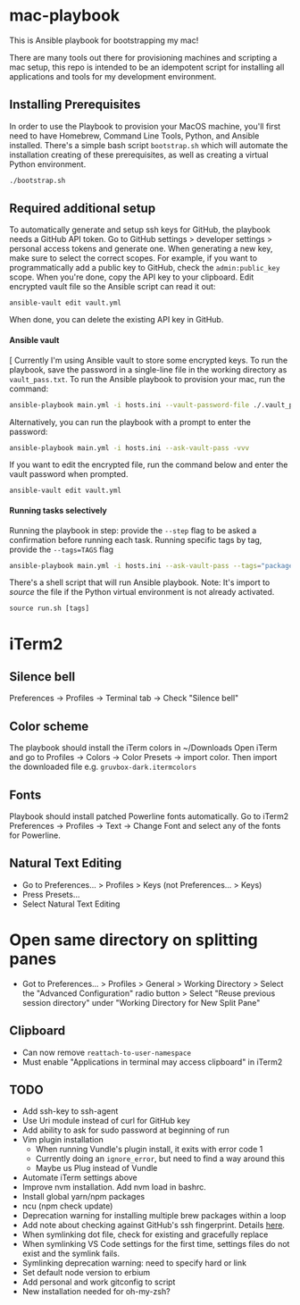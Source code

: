 # mac-playbook

This is Ansible playbook for bootstrapping my mac!

There are many tools out there for provisioning machines and scripting a mac
setup, this repo is intended to be an idempotent script for installing all
applications and tools for my development environment.

## Installing Prerequisites

In order to use the Playbook to provision your MacOS machine, you'll first need
to have Homebrew, Command Line Tools, Python, and Ansible installed. There's a
simple bash script `bootstrap.sh` which will automate the installation creating
of these prerequisites, as well as creating a virtual Python environment.

```bash
./bootstrap.sh
```

## Required additional setup

To automatically generate and setup ssh keys for GitHub, the playbook needs a
GitHub API token. Go to GitHub settings > developer settings > personal access
tokens and generate one. When generating a new key, make sure to select the
correct scopes. For example, if you want to programmatically add a public key to
GitHub, check the `admin:public_key` scope. When you're done, copy the API key
to your clipboard.  Edit encrypted vault file so the Ansible script can read it
out:

```
ansible-vault edit vault.yml
```
When done, you can delete the existing API key in GitHub.

#### Ansible vault
[
Currently I'm using Ansible vault to store some encrypted keys. To run the
playbook, save the password in a single-line file in the working directory as
`vault_pass.txt`.  To run the Ansible playbook to provision your mac, run the
command:

```bash
ansible-playbook main.yml -i hosts.ini --vault-password-file ./.vault_pass.txt -vvv
```

Alternatively, you can run the playbook with a prompt to enter the password:

```bash
ansible-playbook main.yml -i hosts.ini --ask-vault-pass -vvv
```

If you want to edit the encrypted file, run the command below and enter the
vault password when prompted.

```
ansible-vault edit vault.yml
```

#### Running tasks selectively

Running the playbook in step: provide the `--step` flag to be asked a
confirmation before running each task.
Running specific tags by tag, provide the `--tags=TAGS` flag

```bash
ansible-playbook main.yml -i hosts.ini --ask-vault-pass --tags="packages, brew" --step
```

There's a shell script that will run Ansible playbook. Note: It's import to
_source_ the file if the Python virtual environment is not already activated. 

```
source run.sh [tags]
```

# iTerm2

## Silence bell
Preferences -> Profiles -> Terminal tab -> Check "Silence bell"

## Color scheme
The playbook should install the iTerm colors in ~/Downloads
Open iTerm and go to Profiles -> Colors -> Color Presets -> import color.
Then import the downloaded file e.g. `gruvbox-dark.itermcolors`

## Fonts
Playbook should install patched Powerline fonts automatically. Go to iTerm2
Preferences -> Profiles -> Text -> Change Font and select any of the fonts
for Powerline.

## Natural Text Editing

- Go to Preferences... > Profiles > Keys (not Preferences... > Keys)
- Press Presets...
- Select Natural Text Editing

# Open same directory on splitting panes

- Got to Preferences... > Profiles > General > Working Directory > Select the
  "Advanced Configuration" radio button > Select "Reuse previous session
directory" under "Working Directory for New Split Pane"

## Clipboard
* Can now remove `reattach-to-user-namespace`
* Must enable "Applications in terminal may access clipboard" in iTerm2

## TODO
* Add ssh-key to ssh-agent
* Use Uri module instead of curl for GitHub key
* Add ability to ask for sudo password at beginning of run
* Vim plugin installation
  * When running Vundle's plugin install, it exits with error code 1
  * Currently doing an `ignore_error`, but need to find a way around this
  * Maybe us Plug instead of Vundle
* Automate iTerm settings above
* Improve nvm installation. Add nvm load in bashrc.
* Install global yarn/npm packages
* ncu (npm check update)
* Deprecation warning for installing multiple brew packages within a loop
* Add note about checking against GitHub's ssh fingerprint. Details [here](https://help.github.com/en/github/authenticating-to-github/githubs-ssh-key-fingerprints).
* When symlinking dot file, check for existing and gracefully replace
* When symlinking VS Code settings for the first time, settings files do not exist and the symlink fails.
* Symlinking deprecation warning: need to specify hard or link
* Set default node version to erbium
* Add personal and work gitconfig to script
* New installation needed for oh-my-zsh?
